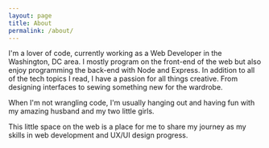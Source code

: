 ```yaml
---
layout: page
title: About
permalink: /about/
---
```


I'm a lover of code, currently working as a Web Developer in the Washington, DC area. 
I mostly program on the front-end of the web but also enjoy programming the back-end with Node and Express. In addition to all of the tech topics I read, I have a passion for all things creative. From designing interfaces to sewing something new for the wardrobe.

When I'm not wrangling code, I'm usually hanging out and having fun with my amazing husband and my two little girls. 

This little space on the web is a place for me to share my journey as my skills in web development and UX/UI design progress.
 
